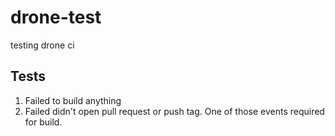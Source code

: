 # drone-test
testing drone ci

## Tests
  1. Failed to build anything
  2. Failed didn't open pull request or push tag.  One of those events required for build.
